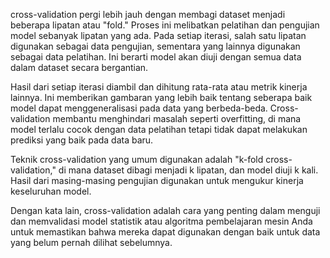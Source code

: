 cross-validation pergi lebih jauh dengan membagi dataset menjadi beberapa lipatan atau "fold." Proses ini melibatkan pelatihan dan pengujian model sebanyak lipatan yang ada. Pada setiap iterasi, salah satu lipatan digunakan sebagai data pengujian, sementara yang lainnya digunakan sebagai data pelatihan. Ini berarti model akan diuji dengan semua data dalam dataset secara bergantian.

Hasil dari setiap iterasi diambil dan dihitung rata-rata atau metrik kinerja lainnya. Ini memberikan gambaran yang lebih baik tentang seberapa baik model dapat menggeneralisasi pada data yang berbeda-beda. Cross-validation membantu menghindari masalah seperti overfitting, di mana model terlalu cocok dengan data pelatihan tetapi tidak dapat melakukan prediksi yang baik pada data baru.

Teknik cross-validation yang umum digunakan adalah "k-fold cross-validation," di mana dataset dibagi menjadi k lipatan, dan model diuji k kali. Hasil dari masing-masing pengujian digunakan untuk mengukur kinerja keseluruhan model.

Dengan kata lain, cross-validation adalah cara yang penting dalam menguji dan memvalidasi model statistik atau algoritma pembelajaran mesin Anda untuk memastikan bahwa mereka dapat digunakan dengan baik untuk data yang belum pernah dilihat sebelumnya.